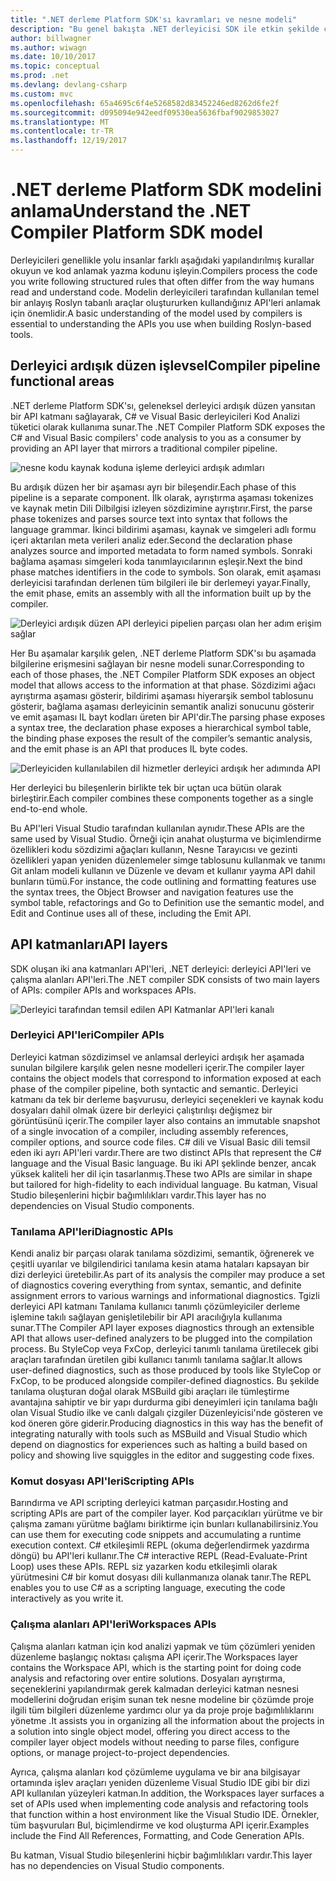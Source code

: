```yaml
---
title: ".NET derleme Platform SDK'sı kavramları ve nesne modeli"
description: "Bu genel bakışta .NET derleyicisi SDK ile etkin şekilde çalışması için gereken arka plan sağlar. API katmanlar, söz konusu ana türleri ve genel nesne modeli öğreneceksiniz."
author: billwagner
ms.author: wiwagn
ms.date: 10/10/2017
ms.topic: conceptual
ms.prod: .net
ms.devlang: devlang-csharp
ms.custom: mvc
ms.openlocfilehash: 65a4695c6f4e5268582d83452246ed8262d6fe2f
ms.sourcegitcommit: d095094e942eedf09530ea5636fbaf9029853027
ms.translationtype: MT
ms.contentlocale: tr-TR
ms.lasthandoff: 12/19/2017
---
```

# <a name="understand-the-net-compiler-platform-sdk-model"></a><span data-ttu-id="6139f-104">.NET derleme Platform SDK modelini anlama</span><span class="sxs-lookup"><span data-stu-id="6139f-104">Understand the .NET Compiler Platform SDK model</span></span>

<span data-ttu-id="6139f-105">Derleyicileri genellikle yolu insanlar farklı aşağıdaki yapılandırılmış kurallar okuyun ve kod anlamak yazma kodunu işleyin.</span><span class="sxs-lookup"><span data-stu-id="6139f-105">Compilers process the code you write following structured rules that often differ from the way humans read and understand code.</span></span> <span data-ttu-id="6139f-106">Modelin derleyicileri tarafından kullanılan temel bir anlayış Roslyn tabanlı araçlar oluştururken kullandığınız API'leri anlamak için önemlidir.</span><span class="sxs-lookup"><span data-stu-id="6139f-106">A basic understanding of the model used by compilers is essential to understanding the APIs you use when building Roslyn-based tools.</span></span> 

## <a name="compiler-pipeline-functional-areas"></a><span data-ttu-id="6139f-107">Derleyici ardışık düzen işlevsel</span><span class="sxs-lookup"><span data-stu-id="6139f-107">Compiler pipeline functional areas</span></span>

<span data-ttu-id="6139f-108">.NET derleme Platform SDK'sı, geleneksel derleyici ardışık düzen yansıtan bir API katmanı sağlayarak, C# ve Visual Basic derleyicileri Kod Analizi tüketici olarak kullanıma sunar.</span><span class="sxs-lookup"><span data-stu-id="6139f-108">The .NET Compiler Platform SDK exposes the C# and Visual Basic compilers' code analysis to you as a consumer by providing an API layer that mirrors a traditional compiler pipeline.</span></span>

![nesne kodu kaynak koduna işleme derleyici ardışık adımları](media/compiler-pipeline.png)

<span data-ttu-id="6139f-110">Bu ardışık düzen her bir aşaması ayrı bir bileşendir.</span><span class="sxs-lookup"><span data-stu-id="6139f-110">Each phase of this pipeline is a separate component.</span></span> <span data-ttu-id="6139f-111">İlk olarak, ayrıştırma aşaması tokenizes ve kaynak metin Dili Dilbilgisi izleyen sözdizimine ayrıştırır.</span><span class="sxs-lookup"><span data-stu-id="6139f-111">First, the parse phase tokenizes and parses source text into syntax that follows the language grammar.</span></span> <span data-ttu-id="6139f-112">İkinci bildirimi aşaması, kaynak ve simgeleri adlı formu içeri aktarılan meta verileri analiz eder.</span><span class="sxs-lookup"><span data-stu-id="6139f-112">Second the declaration phase analyzes source and imported metadata to form named symbols.</span></span> <span data-ttu-id="6139f-113">Sonraki bağlama aşaması simgeleri koda tanımlayıcılarının eşleşir.</span><span class="sxs-lookup"><span data-stu-id="6139f-113">Next the bind phase matches identifiers in the code to symbols.</span></span> <span data-ttu-id="6139f-114">Son olarak, emit aşaması derleyicisi tarafından derlenen tüm bilgileri ile bir derlemeyi yayar.</span><span class="sxs-lookup"><span data-stu-id="6139f-114">Finally, the emit phase, emits an assembly with all the information built up by the compiler.</span></span>

![Derleyici ardışık düzen API derleyici pipelien parçası olan her adım erişim sağlar](media/compiler-pipeline-api.png)

<span data-ttu-id="6139f-116">Her Bu aşamalar karşılık gelen, .NET derleme Platform SDK'sı bu aşamada bilgilerine erişmesini sağlayan bir nesne modeli sunar.</span><span class="sxs-lookup"><span data-stu-id="6139f-116">Corresponding to each of those phases, the .NET Compiler Platform SDK exposes an object model that allows access to the information at that phase.</span></span> <span data-ttu-id="6139f-117">Sözdizimi ağacı ayrıştırma aşaması gösterir, bildirimi aşaması hiyerarşik sembol tablosunu gösterir, bağlama aşaması derleyicinin semantik analizi sonucunu gösterir ve emit aşaması IL bayt kodları üreten bir API'dir.</span><span class="sxs-lookup"><span data-stu-id="6139f-117">The parsing phase exposes a syntax tree, the declaration phase exposes a hierarchical symbol table, the binding phase exposes the result of the compiler’s semantic analysis, and the emit phase is an API that produces IL byte codes.</span></span>

![Derleyiciden kullanılabilen dil hizmetler derleyici ardışık her adımında API](media/compiler-pipeline-lang-svc.png)

<span data-ttu-id="6139f-119">Her derleyici bu bileşenlerin birlikte tek bir uçtan uca bütün olarak birleştirir.</span><span class="sxs-lookup"><span data-stu-id="6139f-119">Each compiler combines these components together as a single end-to-end whole.</span></span>

<span data-ttu-id="6139f-120">Bu API'leri Visual Studio tarafından kullanılan aynıdır.</span><span class="sxs-lookup"><span data-stu-id="6139f-120">These APIs are the same used by Visual Studio.</span></span> <span data-ttu-id="6139f-121">Örneği için anahat oluşturma ve biçimlendirme özellikleri kodu sözdizimi ağaçları kullanın, Nesne Tarayıcısı ve gezinti özellikleri yapan yeniden düzenlemeler simge tablosunu kullanmak ve tanımı Git anlam modeli kullanın ve Düzenle ve devam et kullanır yayma API dahil bunların tümü.</span><span class="sxs-lookup"><span data-stu-id="6139f-121">For instance, the code outlining and formatting features use the syntax trees, the Object Browser and navigation features use the symbol table, refactorings and Go to Definition use the semantic model, and Edit and Continue uses all of these, including the Emit API.</span></span> 

## <a name="api-layers"></a><span data-ttu-id="6139f-122">API katmanları</span><span class="sxs-lookup"><span data-stu-id="6139f-122">API layers</span></span>

<span data-ttu-id="6139f-123">SDK oluşan iki ana katmanları API'leri, .NET derleyici: derleyici API'leri ve çalışma alanları API'leri.</span><span class="sxs-lookup"><span data-stu-id="6139f-123">The .NET compiler SDK consists of two main layers of APIs: compiler APIs and workspaces APIs.</span></span>

![Derleyici tarafından temsil edilen API Katmanlar API'leri kanalı](media/api-layers.png)

### <a name="compiler-apis"></a><span data-ttu-id="6139f-125">Derleyici API'leri</span><span class="sxs-lookup"><span data-stu-id="6139f-125">Compiler APIs</span></span>

<span data-ttu-id="6139f-126">Derleyici katman sözdizimsel ve anlamsal derleyici ardışık her aşamada sunulan bilgilere karşılık gelen nesne modelleri içerir.</span><span class="sxs-lookup"><span data-stu-id="6139f-126">The compiler layer contains the object models that correspond to information exposed at each phase of the compiler pipeline, both syntactic and semantic.</span></span> <span data-ttu-id="6139f-127">Derleyici katmanı da tek bir derleme başvurusu, derleyici seçenekleri ve kaynak kodu dosyaları dahil olmak üzere bir derleyici çalıştırılışı değişmez bir görüntüsünü içerir.</span><span class="sxs-lookup"><span data-stu-id="6139f-127">The compiler layer also contains an immutable snapshot of a single invocation of a compiler, including assembly references, compiler options, and source code files.</span></span> <span data-ttu-id="6139f-128">C# dili ve Visual Basic dili temsil eden iki ayrı API'leri vardır.</span><span class="sxs-lookup"><span data-stu-id="6139f-128">There are two distinct APIs that represent the C# language and the Visual Basic language.</span></span> <span data-ttu-id="6139f-129">Bu iki API şeklinde benzer, ancak yüksek kaliteli her dil için tasarlanmış.</span><span class="sxs-lookup"><span data-stu-id="6139f-129">These two APIs are similar in shape but tailored for high-fidelity to each individual language.</span></span> <span data-ttu-id="6139f-130">Bu katman, Visual Studio bileşenlerini hiçbir bağımlılıkları vardır.</span><span class="sxs-lookup"><span data-stu-id="6139f-130">This layer has no dependencies on Visual Studio components.</span></span>

### <a name="diagnostic-apis"></a><span data-ttu-id="6139f-131">Tanılama API'leri</span><span class="sxs-lookup"><span data-stu-id="6139f-131">Diagnostic APIs</span></span>

<span data-ttu-id="6139f-132">Kendi analiz bir parçası olarak tanılama sözdizimi, semantik, öğrenerek ve çeşitli uyarılar ve bilgilendirici tanılama kesin atama hataları kapsayan bir dizi derleyici üretebilir.</span><span class="sxs-lookup"><span data-stu-id="6139f-132">As part of its analysis the compiler may produce a set of diagnostics covering everything from syntax, semantic, and definite assignment errors to various warnings and informational diagnostics.</span></span> <span data-ttu-id="6139f-133">Tgizli derleyici API katmanı Tanılama kullanıcı tanımlı çözümleyiciler derleme işlemine takılı sağlayan genişletilebilir bir API aracılığıyla kullanıma sunar.</span><span class="sxs-lookup"><span data-stu-id="6139f-133">TThe Compiler API layer exposes diagnostics through an extensible API that allows user-defined analyzers to be plugged into the compilation process.</span></span> <span data-ttu-id="6139f-134">Bu StyleCop veya FxCop, derleyici tanımlı tanılama üretilecek gibi araçları tarafından üretilen gibi kullanıcı tanımlı tanılama sağlar.</span><span class="sxs-lookup"><span data-stu-id="6139f-134">It allows user-defined diagnostics, such as those produced by tools like StyleCop or FxCop, to be produced alongside compiler-defined diagnostics.</span></span> <span data-ttu-id="6139f-135">Bu şekilde tanılama oluşturan doğal olarak MSBuild gibi araçları ile tümleştirme avantajına sahiptir ve bir yapı durdurma gibi deneyimleri için tanılama bağlı olan Visual Studio ilke ve canlı dalgalı çizgiler Düzenleyicisi'nde gösteren ve kod öneren göre giderir.</span><span class="sxs-lookup"><span data-stu-id="6139f-135">Producing diagnostics in this way has the benefit of integrating naturally with tools such as MSBuild and Visual Studio which depend on diagnostics for experiences such as halting a build based on policy and showing live squiggles in the editor and suggesting code fixes.</span></span>

### <a name="scripting-apis"></a><span data-ttu-id="6139f-136">Komut dosyası API'leri</span><span class="sxs-lookup"><span data-stu-id="6139f-136">Scripting APIs</span></span>

<span data-ttu-id="6139f-137">Barındırma ve API scripting derleyici katman parçasıdır.</span><span class="sxs-lookup"><span data-stu-id="6139f-137">Hosting and scripting APIs are part of the compiler layer.</span></span> <span data-ttu-id="6139f-138">Kod parçacıkları yürütme ve bir çalışma zamanı yürütme bağlamı biriktirme için bunları kullanabilirsiniz.</span><span class="sxs-lookup"><span data-stu-id="6139f-138">You can use them for executing code snippets and accumulating a runtime execution context.</span></span>
<span data-ttu-id="6139f-139">C# etkileşimli REPL (okuma değerlendirmek yazdırma döngü) bu API'leri kullanır.</span><span class="sxs-lookup"><span data-stu-id="6139f-139">The C# interactive REPL (Read-Evaluate-Print Loop) uses these APIs.</span></span> <span data-ttu-id="6139f-140">REPL siz yazarken kodu etkileşimli olarak yürütmesini C# bir komut dosyası dili kullanmanıza olanak tanır.</span><span class="sxs-lookup"><span data-stu-id="6139f-140">The REPL enables you to use C# as a scripting language, executing the code interactively as you write it.</span></span>

### <a name="workspaces-apis"></a><span data-ttu-id="6139f-141">Çalışma alanları API'leri</span><span class="sxs-lookup"><span data-stu-id="6139f-141">Workspaces APIs</span></span>

<span data-ttu-id="6139f-142">Çalışma alanları katman için kod analizi yapmak ve tüm çözümleri yeniden düzenleme başlangıç noktası çalışma API içerir.</span><span class="sxs-lookup"><span data-stu-id="6139f-142">The Workspaces layer contains the Workspace API, which is the starting point for doing code analysis and refactoring over entire solutions.</span></span> <span data-ttu-id="6139f-143">Dosyaları ayrıştırma, seçeneklerini yapılandırmak gerek kalmadan derleyici katman nesnesi modellerini doğrudan erişim sunan tek nesne modeline bir çözümde proje ilgili tüm bilgileri düzenleme yardımcı olur ya da proje proje bağımlılıklarını yönetme .</span><span class="sxs-lookup"><span data-stu-id="6139f-143">It assists you in organizing all the information about the projects in a solution into single object model, offering you direct access to the compiler layer object models without needing to parse files, configure options, or manage project-to-project dependencies.</span></span>

<span data-ttu-id="6139f-144">Ayrıca, çalışma alanları kod çözümleme uygulama ve bir ana bilgisayar ortamında işlev araçları yeniden düzenleme Visual Studio IDE gibi bir dizi API kullanılan yüzeyleri katman.</span><span class="sxs-lookup"><span data-stu-id="6139f-144">In addition, the Workspaces layer surfaces a set of APIs used when implementing code analysis and refactoring tools that function within a host environment like the Visual Studio IDE.</span></span> <span data-ttu-id="6139f-145">Örnekler, tüm başvuruları Bul, biçimlendirme ve kod oluşturma API içerir.</span><span class="sxs-lookup"><span data-stu-id="6139f-145">Examples include the Find All References, Formatting, and Code Generation APIs.</span></span>

<span data-ttu-id="6139f-146">Bu katman, Visual Studio bileşenlerini hiçbir bağımlılıkları vardır.</span><span class="sxs-lookup"><span data-stu-id="6139f-146">This layer has no dependencies on Visual Studio components.</span></span>
